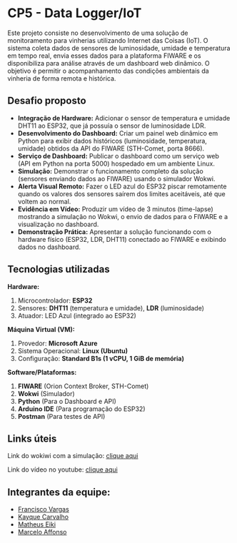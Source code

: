 # CP5 - Data Logger/IoT

Este projeto consiste no desenvolvimento de uma solução de monitoramento para vinherias utilizando Internet das Coisas (IoT). O sistema coleta dados de sensores de luminosidade, umidade e temperatura em tempo real, envia esses dados para a plataforma FIWARE e os disponibiliza para análise através de um dashboard web dinâmico. O objetivo é permitir o acompanhamento das condições ambientais da vinheria de forma remota e histórica.

## Desafio proposto

- **Integração de Hardware:** Adicionar o sensor de temperatura e umidade DHT11 ao ESP32, que já possuía o sensor de luminosidade LDR.
- **Desenvolvimento do Dashboard:** Criar um painel web dinâmico em Python para exibir dados históricos (luminosidade, temperatura, umidade) obtidos da API do FIWARE (STH-Comet, porta 8666).
- **Serviço de Dashboard:** Publicar o dashboard como um serviço web (API em Python na porta 5000) hospedado em um ambiente Linux.
- **Simulação:** Demonstrar o funcionamento completo da solução (sensores enviando dados ao FIWARE) usando o simulador Wokwi.
- **Alerta Visual Remoto:** Fazer o LED azul do ESP32 piscar remotamente quando os valores dos sensores saírem dos limites aceitáveis, até que voltem ao normal.
- **Evidência em Vídeo:** Produzir um vídeo de 3 minutos (time-lapse) mostrando a simulação no Wokwi, o envio de dados para o FIWARE e a visualização no dashboard.
- **Demonstração Prática:** Apresentar a solução funcionando com o hardware físico (ESP32, LDR, DHT11) conectado ao FIWARE e exibindo dados no dashboard.

## Tecnologias utilizadas

**Hardware:**
1. Microcontrolador: **ESP32**
2. Sensores: **DHT11** (temperatura e umidade), **LDR** (luminosidade)
3. Atuador: LED Azul (integrado ao ESP32)

**Máquina Virtual (VM):**
1. Provedor: **Microsoft Azure**
2. Sistema Operacional: **Linux (Ubuntu)**
3. Configuração: **Standard B1s (1 vCPU, 1 GiB de memória)**

**Software/Plataformas:**
1. **FIWARE** (Orion Context Broker, STH-Comet)
2. **Wokwi** (Simulador)
3. **Python** (Para o Dashboard e API)
4. **Arduino IDE** (Para programação do ESP32)
5. **Postman** (Para testes de API)

## Links úteis
Link do wokiwi com a simulação: [clique aqui](https://wokwi.com/projects/429334626804446209) 

Link do vídeo no youtube: [clique aqui](https://youtu.be/MrBl9a0KkMQ)

## Integrantes da equipe:

- [Francisco Vargas](https://github.com/Franciscov25)
- [Kayque Carvalho](https://github.com/Kay-Carv)
- [Matheus Eiki](https://github.com/Matheus-Eiki)
- [Marcelo Affonso](https://github.com/tenebres-cpu)
